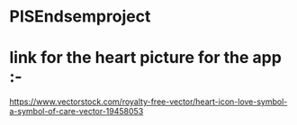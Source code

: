 # PISEndsemproject

# link for the heart picture for the app :-
https://www.vectorstock.com/royalty-free-vector/heart-icon-love-symbol-a-symbol-of-care-vector-19458053
